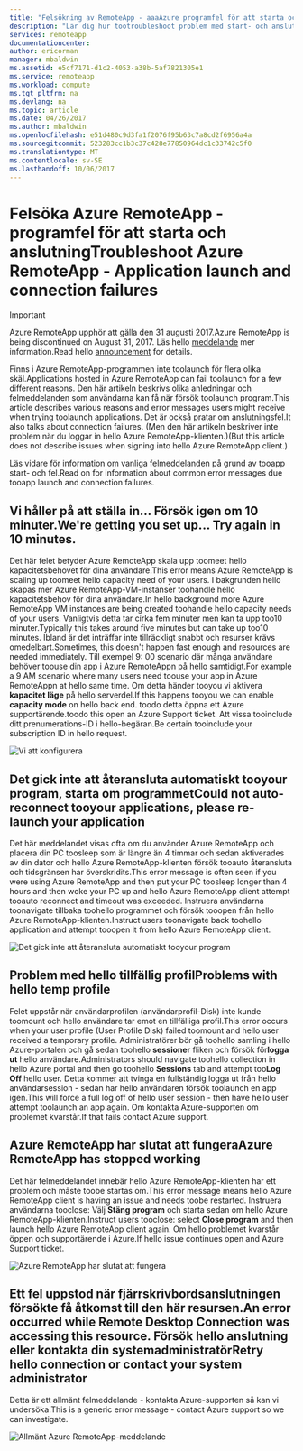 ```yaml
---
title: "Felsökning av RemoteApp - aaaAzure programfel för att starta och anslutningen | Microsoft Docs"
description: "Lär dig hur tootroubleshoot problem med start- och ansluter tooapplications i Azure RemoteApp."
services: remoteapp
documentationcenter: 
author: ericorman
manager: mbaldwin
ms.assetid: e5cf7171-d1c2-4053-a38b-5af7821305e1
ms.service: remoteapp
ms.workload: compute
ms.tgt_pltfrm: na
ms.devlang: na
ms.topic: article
ms.date: 04/26/2017
ms.author: mbaldwin
ms.openlocfilehash: e51d480c9d3fa1f2076f95b63c7a8cd2f6956a4a
ms.sourcegitcommit: 523283cc1b3c37c428e77850964dc1c33742c5f0
ms.translationtype: MT
ms.contentlocale: sv-SE
ms.lasthandoff: 10/06/2017
---
```

# <a name="troubleshoot-azure-remoteapp---application-launch-and-connection-failures"></a><span data-ttu-id="fd433-103">Felsöka Azure RemoteApp - programfel för att starta och anslutning</span><span class="sxs-lookup"><span data-stu-id="fd433-103">Troubleshoot Azure RemoteApp - Application launch and connection failures</span></span>
> [!IMPORTANT]
> <span data-ttu-id="fd433-104">Azure RemoteApp upphör att gälla den 31 augusti 2017.</span><span class="sxs-lookup"><span data-stu-id="fd433-104">Azure RemoteApp is being discontinued on August 31, 2017.</span></span> <span data-ttu-id="fd433-105">Läs hello [meddelande](https://go.microsoft.com/fwlink/?linkid=821148) mer information.</span><span class="sxs-lookup"><span data-stu-id="fd433-105">Read hello [announcement](https://go.microsoft.com/fwlink/?linkid=821148) for details.</span></span>
> 
> 

<span data-ttu-id="fd433-106">Finns i Azure RemoteApp-programmen inte toolaunch för flera olika skäl.</span><span class="sxs-lookup"><span data-stu-id="fd433-106">Applications hosted in Azure RemoteApp can fail toolaunch for a few different reasons.</span></span> <span data-ttu-id="fd433-107">Den här artikeln beskrivs olika anledningar och felmeddelanden som användarna kan få när försök toolaunch program.</span><span class="sxs-lookup"><span data-stu-id="fd433-107">This article describes various reasons and error messages users might receive when trying toolaunch applications.</span></span> <span data-ttu-id="fd433-108">Det är också pratar om anslutningsfel.</span><span class="sxs-lookup"><span data-stu-id="fd433-108">It also talks about connection failures.</span></span> <span data-ttu-id="fd433-109">(Men den här artikeln beskriver inte problem när du loggar in hello Azure RemoteApp-klienten.)</span><span class="sxs-lookup"><span data-stu-id="fd433-109">(But this article does not describe issues when signing into hello Azure RemoteApp client.)</span></span>  

<span data-ttu-id="fd433-110">Läs vidare för information om vanliga felmeddelanden på grund av tooapp start- och fel.</span><span class="sxs-lookup"><span data-stu-id="fd433-110">Read on for information about common error messages due tooapp launch and connection failures.</span></span>

## <a name="were-getting-you-set-up-try-again-in-10-minutes"></a><span data-ttu-id="fd433-111">Vi håller på att ställa in... Försök igen om 10 minuter.</span><span class="sxs-lookup"><span data-stu-id="fd433-111">We're getting you set up... Try again in 10 minutes.</span></span>
<span data-ttu-id="fd433-112">Det här felet betyder Azure RemoteApp skala upp toomeet hello kapacitetsbehovet för dina användare.</span><span class="sxs-lookup"><span data-stu-id="fd433-112">This error means Azure RemoteApp is scaling up toomeet hello capacity need of your users.</span></span> <span data-ttu-id="fd433-113">I bakgrunden hello skapas mer Azure RemoteApp-VM-instanser toohandle hello kapacitetsbehov för dina användare.</span><span class="sxs-lookup"><span data-stu-id="fd433-113">In hello background more Azure RemoteApp VM instances are being created toohandle hello capacity needs of your users.</span></span> <span data-ttu-id="fd433-114">Vanligtvis detta tar cirka fem minuter men kan ta upp too10 minuter.</span><span class="sxs-lookup"><span data-stu-id="fd433-114">Typically this takes around five minutes but can take up too10 minutes.</span></span> <span data-ttu-id="fd433-115">Ibland är det inträffar inte tillräckligt snabbt och resurser krävs omedelbart.</span><span class="sxs-lookup"><span data-stu-id="fd433-115">Sometimes, this doesn't happen fast enough and resources are needed immediately.</span></span> <span data-ttu-id="fd433-116">Till exempel 9: 00 scenario där många användare behöver toouse din app i Azure RemoteAppn på hello samtidigt.</span><span class="sxs-lookup"><span data-stu-id="fd433-116">For example a 9 AM scenario where many users need toouse your app in Azure RemoteAppn at hello same time.</span></span> <span data-ttu-id="fd433-117">Om detta händer tooyou vi aktivera **kapacitet läge** på hello serverdel.</span><span class="sxs-lookup"><span data-stu-id="fd433-117">If this happens tooyou we can enable **capacity mode** on hello back end.</span></span> <span data-ttu-id="fd433-118">toodo detta öppna ett Azure supportärende.</span><span class="sxs-lookup"><span data-stu-id="fd433-118">toodo this open an Azure Support ticket.</span></span> <span data-ttu-id="fd433-119">Att vissa tooinclude ditt prenumerations-ID i hello-begäran.</span><span class="sxs-lookup"><span data-stu-id="fd433-119">Be certain tooinclude your subscription ID in hello request.</span></span>  

![Vi att konfigurera](./media/remoteapp-apptrouble/ra-apptrouble1.png)

## <a name="could-not-auto-reconnect-tooyour-applications-please-re-launch-your-application"></a><span data-ttu-id="fd433-121">Det gick inte att återansluta automatiskt tooyour program, starta om programmet</span><span class="sxs-lookup"><span data-stu-id="fd433-121">Could not auto-reconnect tooyour applications, please re-launch your application</span></span>
<span data-ttu-id="fd433-122">Det här meddelandet visas ofta om du använder Azure RemoteApp och placera din PC toosleep som är längre än 4 timmar och sedan aktiverades av din dator och hello Azure RemoteApp-klienten försök tooauto återansluta och tidsgränsen har överskridits.</span><span class="sxs-lookup"><span data-stu-id="fd433-122">This error message is often seen if you were using Azure RemoteApp and then put your PC toosleep longer than 4 hours and then woke your PC up and hello Azure RemoteApp client attempt tooauto reconnect and timeout was exceeded.</span></span>  <span data-ttu-id="fd433-123">Instruera användarna toonavigate tillbaka toohello programmet och försök tooopen från hello Azure RemoteApp-klienten.</span><span class="sxs-lookup"><span data-stu-id="fd433-123">Instruct users toonavigate back toohello application and attempt tooopen it from hello Azure RemoteApp client.</span></span>

![Det gick inte att återansluta automatiskt tooyour program](./media/remoteapp-apptrouble/ra-apptrouble2.png) 

## <a name="problems-with-hello-temp-profile"></a><span data-ttu-id="fd433-125">Problem med hello tillfällig profil</span><span class="sxs-lookup"><span data-stu-id="fd433-125">Problems with hello temp profile</span></span>
<span data-ttu-id="fd433-126">Felet uppstår när användarprofilen (användarprofil-Disk) inte kunde toomount och hello användare tar emot en tillfälliga profil.</span><span class="sxs-lookup"><span data-stu-id="fd433-126">This error occurs when your user profile (User Profile Disk) failed toomount and hello user received a temporary profile.</span></span>  <span data-ttu-id="fd433-127">Administratörer bör gå toohello samling i hello Azure-portalen och gå sedan toohello **sessioner** fliken och försök för**logga ut** hello användare.</span><span class="sxs-lookup"><span data-stu-id="fd433-127">Administrators should navigate toohello collection in hello Azure portal and then go toohello **Sessions** tab and attempt too**Log Off** hello user.</span></span> <span data-ttu-id="fd433-128">Detta kommer att tvinga en fullständig logga ut från hello användarsession - sedan har hello användaren försök toolaunch en app igen.</span><span class="sxs-lookup"><span data-stu-id="fd433-128">This will force a full log off of hello user session - then have hello user attempt toolaunch an app again.</span></span> <span data-ttu-id="fd433-129">Om kontakta Azure-supporten om problemet kvarstår.</span><span class="sxs-lookup"><span data-stu-id="fd433-129">If that fails contact Azure support.</span></span>

## <a name="azure-remoteapp-has-stopped-working"></a><span data-ttu-id="fd433-130">Azure RemoteApp har slutat att fungera</span><span class="sxs-lookup"><span data-stu-id="fd433-130">Azure RemoteApp has stopped working</span></span>
<span data-ttu-id="fd433-131">Det här felmeddelandet innebär hello Azure RemoteApp-klienten har ett problem och måste toobe startas om.</span><span class="sxs-lookup"><span data-stu-id="fd433-131">This error message means hello Azure RemoteApp client is having an issue and needs toobe restarted.</span></span> <span data-ttu-id="fd433-132">Instruera användarna tooclose: Välj **Stäng program** och starta sedan om hello Azure RemoteApp-klienten.</span><span class="sxs-lookup"><span data-stu-id="fd433-132">Instruct users tooclose: select **Close program** and then launch hello Azure RemoteApp client again.</span></span>  <span data-ttu-id="fd433-133">Om hello problemet kvarstår öppen och supportärende i Azure.</span><span class="sxs-lookup"><span data-stu-id="fd433-133">If hello issue continues open and Azure Support ticket.</span></span>

![Azure RemoteApp har slutat att fungera](./media/remoteapp-apptrouble/ra-apptrouble3.png)  

## <a name="an-error-occurred-while-remote-desktop-connection-was-accessing-this-resource-retry-hello-connection-or-contact-your-system-administrator"></a><span data-ttu-id="fd433-135">Ett fel uppstod när fjärrskrivbordsanslutningen försökte få åtkomst till den här resursen.</span><span class="sxs-lookup"><span data-stu-id="fd433-135">An error occurred while Remote Desktop Connection was accessing this resource.</span></span> <span data-ttu-id="fd433-136">Försök hello anslutning eller kontakta din systemadministratör</span><span class="sxs-lookup"><span data-stu-id="fd433-136">Retry hello connection or contact your system administrator</span></span>
<span data-ttu-id="fd433-137">Detta är ett allmänt felmeddelande - kontakta Azure-supporten så kan vi undersöka.</span><span class="sxs-lookup"><span data-stu-id="fd433-137">This is a generic error message - contact Azure support so we can investigate.</span></span> 

![Allmänt Azure RemoteApp-meddelande](./media/remoteapp-apptrouble/ra-apptrouble4.png) 

